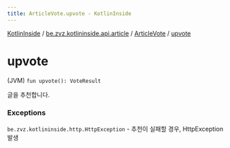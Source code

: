 ```yaml
---
title: ArticleVote.upvote - KotlinInside
---
```


[KotlinInside](../../index.html) / [be.zvz.kotlininside.api.article](../index.html) / [ArticleVote](index.html) / [upvote](./upvote.html)

# upvote

(JVM) `fun upvote(): VoteResult`

글을 추천합니다.

### Exceptions

`be.zvz.kotlininside.http.HttpException` - 추천이 실패할 경우, HttpException 발생